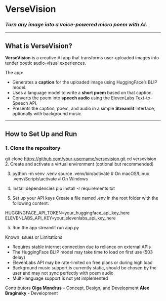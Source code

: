 # VerseVision

### *Turn any image into a voice-powered micro poem with AI.*

---

## What is VerseVision?

**VerseVision** is a creative AI app that transforms user-uploaded images into tender poetic audio-visual experiences. 

The app:

- Generates a **caption** for the uploaded image using HuggingFace’s BLIP model.
- Uses a language model to write a **short poem** based on that caption.
- Converts the poem into **speech audio** using the ElevenLabs Text-to-Speech API.
- Presents the caption, poem, and audio in a simple **Streamlit** interface, optionally with background music.

---

## How to Set Up and Run

### 1. **Clone the repository**

git clone https://github.com/your-username/versevision.git
cd versevision
2. Create and activate a virtual environment (optional but recommended)

3. python -m venv .venv
source .venv/bin/activate        # On macOS/Linux
.venv\Scripts\activate           # On Windows
3. Install dependencies
pip install -r requirements.txt

4. Set up your API keys
Create a file named .env in the root folder with the following content:

HUGGINGFACE_API_TOKEN=your_huggingface_api_key_here
ELEVENLABS_API_KEY=your_elevenlabs_api_key_here

5. Run the app
streamlit run app.py


Known Issues or Limitations
 - Requires stable internet connection due to reliance on external APIs
 - The HuggingFace BLIP model may take time to load on first use (503 delay)
 - ElevenLabs API may be rate-limited on free plans or during high load
 - Background music support is currently static, should be chosen by the user and may not sync perfectly with poem audio
 - Multi-language support is not yet implemented

Contributors
**Olga Mondrus** – Concept, Design, and Development
**Alex Braginsky** - Development

